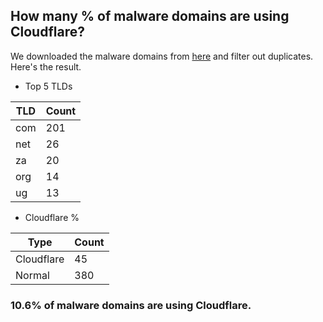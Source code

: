 ## How many % of malware domains are using Cloudflare?


We downloaded the malware domains from [here](https://urlhaus.abuse.ch) and filter out duplicates.
Here's the result.


[//]: # (start replacement)


- Top 5 TLDs

| TLD | Count |
| --- | --- |
| com | 201 |
| net | 26 |
| za | 20 |
| org | 14 |
| ug | 13 |


- Cloudflare %

| Type | Count |
| --- | --- |
| Cloudflare | 45 |
| Normal | 380 |


### 10.6% of malware domains are using Cloudflare.